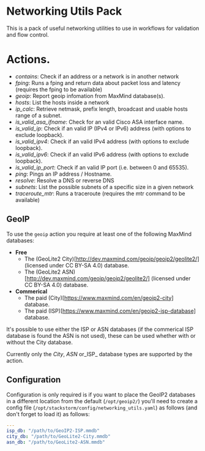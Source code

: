 # Networking Utils Pack

This is a pack of useful networking utilities to use in workflows for
validation and flow control.

# Actions.

- *contains*: Check if an address or a network is in another network
- *fping*: Runs a fping and return data about packet loss and latency (requires the fping to be available)
- *geoip*: Report geoip infomation from MaxMind database(s).
- *hosts*: List the hosts inside a network
- *ip_calc*: Retrieve netmask, prefix length, broadcast and usable hosts range of a subnet.
- *is_valid_asa_ifname*: Check for an valid Cisco ASA interface name.
- *is_valid_ip*: Check if an valid IP (IPv4 or IPv6) address (with options to exclude loopback).
- *is_valid_ipv4*: Check if an valid IPv4 address (with options to exclude loopback).
- *is_valid_ipv6*: Check if an valid IPv6 address (with options to exclude loopback).
- *is_valid_ip_port*: Check if an valid IP port (i.e. between 0 and 65535).
- *ping*: Pings an IP address / Hostname.
- *resolve*: Resolve a DNS or reverse DNS
- *subnets*: List the possible subnets of a specific size in a given network 
- *traceroute_mtr*: Runs a traceroute (requires the mtr command to be available)

## GeoIP

To use the `geoip` action you require at least one of the following
MaxMind databases:

- **Free**
  - The (GeoLite2 City)[http://dev.maxmind.com/geoip/geoip2/geolite2/] (licensed under CC BY-SA 4.0) database.
  - The (GeoLite2 ASN)[http://dev.maxmind.com/geoip/geoip2/geolite2/] (licensed under CC BY-SA 4.0) database.
- **Commerical**
  - The paid (City)[https://www.maxmind.com/en/geoip2-city] database.
  - The paid (ISP)[https://www.maxmind.com/en/geoip2-isp-database] database.

It's possible to use either the ISP or ASN databases (if the
commerical ISP database is found the ASN is not used), these can be
used whether with or without the City database.

Currently only the _City_, _ASN_ or_ISP_ database types are supported
by the action.

## Configuration

Configuration is only required is if you want to place the GeoIP2
databases in a different location from the default (`/opt/geoip2/`)
you'll need to create a config file
(`/opt/stackstorm/config/networking_utils.yaml`) as follows (and don't
forget to load it) as follows:

```yaml
---
isp_db: "/path/to/GeoIP2-ISP.mmdb"
city_db: "/path/to/GeoLite2-City.mmdb"
asn_db: "/path/to/GeoLite2-ASN.mmdb"
```
